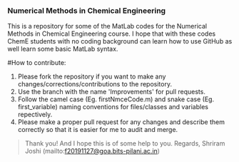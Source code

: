 ### Numerical Methods in Chemical Engineering
This is a repository for some of the MatLab codes for the Numerical Methods in Chemical Engineering course. I hope that with these codes ChemE students with no coding background can learn how to use GitHub as well learn some basic MatLab syntax. 

#How to contribute:
1. Please fork the repository if you want to make any changes/corrections/contributions to the repository.
2. Use the branch with the name 'Improvements' for pull requests.
3. Follow the camel case (Eg. firstNmceCode.m) and snake case (Eg. first_variable) naming conventions for files/classes and variables repectively.
4. Please make a proper pull request for any changes and describe them correctly so that it is easier for me to audit and merge.

> Thank you! And I hope this is of some help to you.
> Regards, 
> Shriram Joshi (mailto:f20191127@goa.bits-pilani.ac.in)
